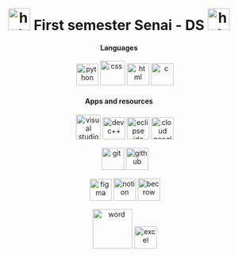  
<h1 align="center"><img src="https://i.pinimg.com/originals/1a/56/ea/1a56eaaaf78869d7c6e0e620b2b98394.gif" width="44px" alt="h1">    First semester Senai - DS  <img src="https://i.pinimg.com/originals/1a/56/ea/1a56eaaaf78869d7c6e0e620b2b98394.gif" width="44px" alt="h1"></h1>
<h4 align="center">Languages</h4>
<ul style="list-style: none;">
   <li align="center">
                <img src="https://teleskola.mt/wp-content/uploads/elementor/thumbs/1453979090-java-icon-oojhfqwkm7a04ktbtqsyi7mbxfvwtt8psvzwxo8g74.png" width="44px" alt="python">
                <img src="https://logospng.org/download/css-3/logo-css-3-768.png" width="50px" alt="css">
                <img src="https://davidwalsh.name/demo/html5250.png?preview" width="45px" alt="html">
                <img  src="https://camo.githubusercontent.com/d3906162b383f428da6952e9da7cf1467cd4ffda1d90283c83b559272ec977dc/68747470733a2f2f63646e2e69636f6e73636f75742e636f6d2f69636f6e2f667265652f706e672d3531322f632d70726f6772616d6d696e672d3536393536342e706e67" width="45px" alt="c">
</li>
</ul>

<h4 align="center">Apps and resources</h4>
   <ul style="list-style: none;">
            <li align="center">
                <img src="https://images-wixmp-ed30a86b8c4ca887773594c2.wixmp.com/f/217d5ea0-623d-40b1-9b31-027b904a5f15/ddjrgww-846ce429-3b0d-4ad8-bf6d-ac52dfe48201.png?token=eyJ0eXAiOiJKV1QiLCJhbGciOiJIUzI1NiJ9.eyJzdWIiOiJ1cm46YXBwOjdlMGQxODg5ODIyNjQzNzNhNWYwZDQxNWVhMGQyNmUwIiwiaXNzIjoidXJuOmFwcDo3ZTBkMTg4OTgyMjY0MzczYTVmMGQ0MTVlYTBkMjZlMCIsIm9iaiI6W1t7InBhdGgiOiJcL2ZcLzIxN2Q1ZWEwLTYyM2QtNDBiMS05YjMxLTAyN2I5MDRhNWYxNVwvZGRqcmd3dy04NDZjZTQyOS0zYjBkLTRhZDgtYmY2ZC1hYzUyZGZlNDgyMDEucG5nIn1dXSwiYXVkIjpbInVybjpzZXJ2aWNlOmZpbGUuZG93bmxvYWQiXX0.G0SE64OMLNEGI8vXb21JRl13RMfER1VP8Kh2Ig3oJaQ" width="50px" alt="visual studio code">
                <img src="https://www.freeiconspng.com/thumbs/c-logo-icon/dev-visual-c-plus-plus-logo-icon-11.png" width="45px" alt="devc++">
                <img src="https://img.utdstc.com/icon/3c7/fcf/3c7fcf4930fa9402c22cee35e03fe9fcf9e8e47c9381d6b9e6922d71ee2e067a:200" width="45px" alt="eclipse ide">
                <img src="https://google.avancado.info/images/google-cloud.png" width="45px" alt="cloud google">                        
            </li>
   </ul>
   <ul style="list-style: none;">
            <li align="center">
                <img src="https://seeklogo.com/images/G/git-logo-CD8D6F1C09-seeklogo.com.png" width="45px" alt="git">
                <img src="https://cdn.freebiesupply.com/logos/large/2x/github-octocat-logo-svg-vector.svg" width="45px" alt="github">                      
            </li>
   </ul>
   <ul style="list-style: none;">
            <li align="center">
                <img src="https://i.pinimg.com/originals/5e/fd/4e/5efd4e04173b52c1c4d1f459679bf7fb.png" width="44px" alt="figma">
                <img src="https://upload.wikimedia.org/wikipedia/commons/4/45/Notion_app_logo.png" width="45px" alt="notion">
                <img    src="https://camo.githubusercontent.com/b21d347661a71f44bb85cb2b136935a8ebe9ccb82ad898022d75e9a6a833ca86/68747470733a2f2f7777772e62656563726f77642e636f6d2e62722f6a756467652f66617669636f6e2e69636f3f31363335303937303336" width="45px" alt="becrow">
               </li>
   </ul>
    <ul style="list-style: none;">
            <li align="center">
                <img src="https://logos-world.net/wp-content/uploads/2020/03/Microsoft-Word-Symbol.png" width="80px" alt="word">                
                <img src="https://imagensemoldes.com.br/wp-content/uploads/2020/09/%C3%8Dcone-Logo-Excel-PNG.png" width="45px" alt="excel">
               </li>
   </ul>               
                 
